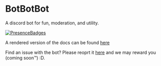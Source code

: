 # BotBotBot
A discord bot for fun, moderation, and utility.

[![PresenceBadges](http://git.minein.me/badges/i?id=830238445854130208)](http://git.minein.me)

A rendered version of the docs can be found [here](https://d-botbotbot.github.io/docs)

Find an issue with the bot? Please reoprt it [here](https://github.com/d-botbotbot/docs/issues) and we may reward you (coming soon™) :D.

